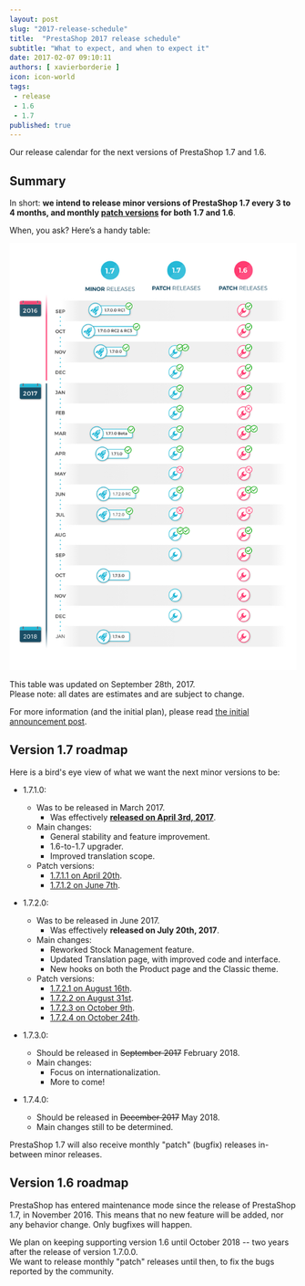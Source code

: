 ```yaml
---
layout: post
slug: "2017-release-schedule"
title:  "PrestaShop 2017 release schedule"
subtitle: "What to expect, and when to expect it"
date: 2017-02-07 09:10:11
authors: [ xavierborderie ]
icon: icon-world
tags:
 - release
 - 1.6
 - 1.7
published: true
---
```


Our release calendar for the next versions of PrestaShop 1.7 and 1.6.


## Summary

In short: **we intend to release minor versions of PrestaShop 1.7 every 3 to 4 months, and monthly [patch versions](http://build.prestashop.com/news/a-more-semantic-versioning-scheme/#semwhat) for both 1.7 and 1.6**.

When, you ask? Here’s a handy table:

![Prestashop 2017 release schedule](/assets/images/2017/09/2017-release-schedule-septemberUpdate.jpg)

This table was updated on September 28th, 2017.<br/>
Please note: all dates are estimates and are subject to change.

For more information (and the initial plan), please read [the initial announcement  post](http://build.prestashop.com/news/announcing-our-2017-release-schedule/).


## Version 1.7 roadmap

Here is a bird's eye view of what we want the next minor versions to be:

* 1.7.1.0:
  * Was to be released in March 2017.
    * Was effectively **[released on April 3rd, 2017](http://build.prestashop.com/news/prestashop-1-7-1-0-available/)**.
  * Main changes:
    * General stability and feature improvement.
    * 1.6-to-1.7 upgrader.
    * Improved translation scope.
  * Patch versions:
    * [1.7.1.1 on April 20th](http://build.prestashop.com/news/prestashop-1-7-1-1-maintenance-release/).
    * [1.7.1.2 on June 7th](http://build.prestashop.com/news/prestashop-1-7-1-2-maintenance-release/).

* 1.7.2.0:
  * Was to be released in June 2017.
    * Was effectively **released on July 20th, 2017**.
  * Main changes:
    * Reworked Stock Management feature.
    * Updated Translation page, with improved code and interface.
    * New hooks on both the Product page and the Classic theme.
  * Patch versions:
    * [1.7.2.1 on August 16th](http://build.prestashop.com/news/prestashop-1-7-2-1-maintenance-release/).
    * [1.7.2.2 on August 31st](http://build.prestashop.com/news/prestashop-1-7-2-2-maintenance-release/).
    * [1.7.2.3 on October 9th](http://build.prestashop.com/news/prestashop-1-7-2-3-maintenance-release/).
    * [1.7.2.4 on October 24th](http://build.prestashop.com/news/prestashop-1-7-2-4-maintenance-release/).

* 1.7.3.0:
  * Should be released in <strike>September 2017</strike> February 2018.
  * Main changes:
    * Focus on internationalization.
    * More to come!

* 1.7.4.0:
  * Should be released in <strike>December 2017</strike> May 2018.
  * Main changes still to be determined.
  
PrestaShop 1.7 will also receive monthly "patch" (bugfix) releases in-between minor releases.

  
## Version 1.6 roadmap

PrestaShop has entered maintenance mode since the release of PrestaShop 1.7, in November 2016. This means that no new feature will be added, nor any behavior change. Only bugfixes will happen.

We plan on keeping supporting version 1.6 until October 2018 -- two years after the release of version 1.7.0.0.<br/>
We want to release monthly "patch" releases until then, to fix the bugs reported by the community.
